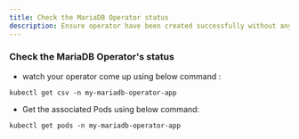 ```yaml
---
title: Check the MariaDB Operator status
description: Ensure operator have been created successfully without any error
---
```



### Check the MariaDB Operator's status


- watch your operator come up using below command :

```execute
kubectl get csv -n my-mariadb-operator-app
```



- Get the associated Pods using below command:

```execute
kubectl get pods -n my-mariadb-operator-app
```


